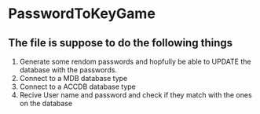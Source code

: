 # PasswordToKeyGame

## The file is suppose to do the following things

1. Generate some rendom passwords and hopfully be able to UPDATE the database with the passwords.
2. Connect to a MDB database type
3. Connect to a ACCDB database type
4. Recive User name and password and check if they match with the ones on the database
